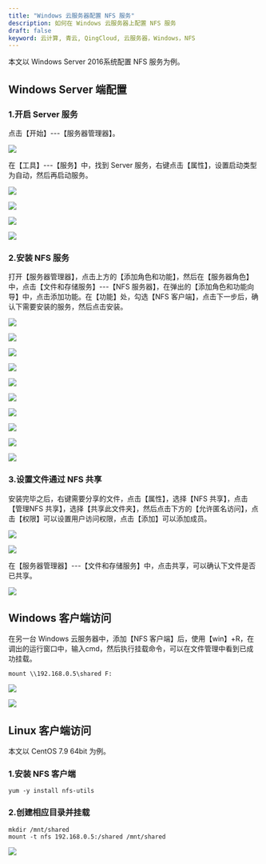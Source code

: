 ```yaml
---
title: "Windows 云服务器配置 NFS 服务"
description: 如何在 Windows 云服务器上配置 NFS 服务
draft: false
keyword: 云计算, 青云, QingCloud, 云服务器，Windows，NFS
---
```



本文以 Windows Server 2016系统配置 NFS 服务为例。

## Windows Server 端配置

### 1.开启 Server 服务

点击【开始】---【服务器管理器】。

![](../../_images/win_nfs_1.png)

在【工具】---【服务】中，找到 Server 服务，右键点击【属性】，设置启动类型为自动，然后再启动服务。

![](../../_images/win_nfs_2.png)

![](../../_images/win_nfs_3.png)

![](../../_images/win_nfs_4.png)

![](../../_images/win_nfs_5.png)

### 2.安装 NFS 服务

打开【服务器管理器】，点击上方的【添加角色和功能】，然后在【服务器角色】中，点击【文件和存储服务】---【NFS 服务器】，在弹出的【添加角色和功能向导】中，点击添加功能。在【功能】处，勾选【NFS 客户端】，点击下一步后，确认下需要安装的服务，然后点击安装。

![](../../_images/win_nfs_6.png)

![](../../_images/win_nfs_7.png)

![](../../_images/win_nfs_8.png)

![](../../_images/win_nfs_9.png)

![](../../_images/win_nfs_10.png)

![](../../_images/win_nfs_11.png)

![](../../_images/win_nfs_12.png)

![](../../_images/win_nfs_13.png)

![](../../_images/win_nfs_14.png)

![](../../_images/win_nfs_15.png)

### 3.设置文件通过 NFS 共享

安装完毕之后，右键需要分享的文件，点击【属性】，选择【NFS 共享】，点击【管理NFS 共享】，选择【共享此文件夹】，然后点击下方的【允许匿名访问】，点击【权限】可以设置用户访问权限，点击【添加】可以添加成员。

![](../../_images/win_nfs_16.png)

![](../../_images/win_nfs_17.png)

在【服务器管理器】---【文件和存储服务】中，点击共享，可以确认下文件是否已共享。

![](../../_images/win_nfs_18.png)

## Windows 客户端访问

在另一台 Windows 云服务器中，添加【NFS 客户端】后，使用【win】+R，在调出的运行窗口中，输入cmd，然后执行挂载命令，可以在文件管理中看到已成功挂载。

```shell
mount \\192.168.0.5\shared F:
```

![](../../_images/win_nfs_19.png)

![](../../_images/win_nfs_20.png)

## Linux 客户端访问

本文以 CentOS 7.9 64bit 为例。

### 1.安装 NFS 客户端

```shell
yum -y install nfs-utils
```

### 2.创建相应目录并挂载

```shell
mkdir /mnt/shared
mount -t nfs 192.168.0.5:/shared /mnt/shared
```

![](../../_images/win_nfs_21.png)

